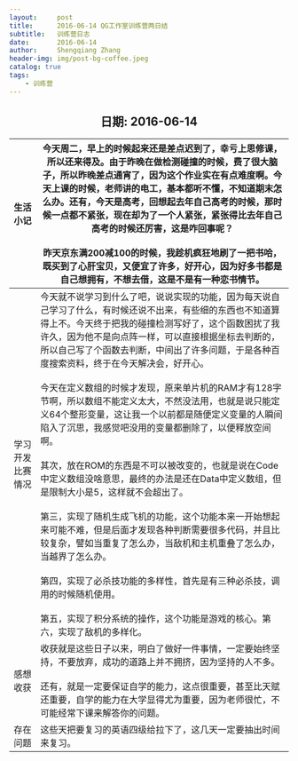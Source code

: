 ```yaml
---
layout:     post
title:      2016-06-14 QG工作室训练营两日结
subtitle:   训练营日志
date:       2016-06-14
author:     Shengqiang Zhang
header-img: img/post-bg-coffee.jpeg
catalog: true
tags:
    - 训练营
---
```




<center><h2>日期: 2016-06-14</h2></center>



| 生活小记         | 今天周二，早上的时候起来还是差点迟到了，幸亏上思修课，所以还来得及。由于昨晚在做检测碰撞的时候，费了很大脑子，所以昨晚差点通宵了，因为这个作业实在有点难度啊。今天上课的时候，老师讲的电工，基本都听不懂，不知道期末怎么办。还有，今天是高考，回想起去年自己高考的时候，那时候一点都不紧张，现在却为了一个人紧张，紧张得比去年自己高考的时候还厉害，这是咋回事呢？<br/><br/>昨天京东满200减100的时候，我趁机疯狂地刷了一把书哈，既买到了心肝宝贝，又便宜了许多，好开心，因为好多书都是自己想拥有，不想去借，这是不是有一种恋书情节。 |
| :--------------- | ------------------------------------------------------------ |
| 学习开发比赛情况 | 今天就不说学习到什么了吧，说说实现的功能，因为每天说自己学习了什么，有时候还说不出来，有些细的东西也不知道算得上不。今天终于把我的碰撞检测写好了，这个函数困扰了我许久，因为他不是向点阵一样，可以直接根据坐标去判断的，所以自己写了个函数去判断，中间出了许多问题，于是各种百度搜索资料，终于在今天解决会，好开心。<br/><br/>今天在定义数组的时候才发现，原来单片机的RAM才有128字节啊，所以数组不能定义太大，不然没法用，也就是说只能定义64个整形变量，这让我一个以前都是随便定义变量的人瞬间陷入了沉思，我感觉吧没用的变量都删除了，以便释放空间啊。<br/><br/>其次，放在ROM的东西是不可以被改变的，也就是说在Code中定义数组没啥意思，最终的办法是还在Data中定义数组，但是限制大小是5，这样就不会超出了。<br/><br/>第三，实现了随机生成飞机的功能，这个功能本来一开始想起来可能不难，但是后面才发现各种判断需要很多代码，并且比较复杂，譬如当重复了怎么办，当敌机和主机重叠了怎么办，当越界了怎么办。<br/><br/>第四，实现了必杀技功能的多样性，首先是有三种必杀技，调用的时候随机使用。<br/><br/>第五，实现了积分系统的操作，这个功能是游戏的核心。第六，实现了敌机的多样化。<br> |
| 感想收获         | 收获就是这些日子以来，明白了做好一件事情，一定要始终坚持，不要放弃，成功的道路上并不拥挤，因为坚持的人不多。<br/><br/>还有，就是一定要保证自学的能力，这点很重要，甚至比天赋还重要，自学的能力在大学显得尤为重要，因为老师很忙，不可能经常下课来解答你的问题。 |
| 存在问题         | 这些天把要复习的英语四级给拉下了，这几天一定要抽出时间来复习。 |

